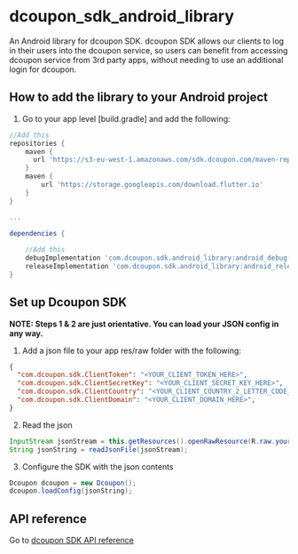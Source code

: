 # dcoupon_sdk_android_library

An Android library for dcoupon SDK. dcoupon SDK allows our clients to log in their users into the dcoupon service, so users can benefit from accessing dcoupon service from 3rd party apps, without needing to use an additional login for dcoupon.


## How to add the library to your Android project

1. Go to your app level [build.gradle] and add the following:

```groovy
//Add this
repositories {
    maven {
      url 'https://s3-eu-west-1.amazonaws.com/sdk.dcoupon.com/maven-repo'
    }
    maven {
        url 'https://storage.googleapis.com/download.flutter.io'
    }
}

...

dependencies {
    
    //Add this
    debugImplementation 'com.dcoupon.sdk.android_library:android_debug:<version>'
    releaseImplementation 'com.dcoupon.sdk.android_library:android_release:<version>'
}
```

## Set up Dcoupon SDK

**NOTE: Steps 1 & 2 are just orientative. You can load your JSON config in any way.**

1. Add a json file to your app res/raw folder with the following:
```json
{
  "com.dcoupon.sdk.ClientToken": "<YOUR_CLIENT_TOKEN_HERE>",
  "com.dcoupon.sdk.ClientSecretKey": "<YOUR_CLIENT_SECRET_KEY_HERE>",
  "com.dcoupon.sdk.ClientCountry": "<YOUR_CLIENT_COUNTRY_2_LETTER_CODE_HERE>",
  "com.dcoupon.sdk.ClientDomain": "<YOUR_CLIENT_DOMAIN_HERE>",
}
```

2. Read the json

```java
InputStream jsonStream = this.getResources().openRawResource(R.raw.your_json_name);
String jsonString = readJsonFile(jsonStream);
```

3. Configure the SDK with the json contents

```java
Dcoupon dcoupon = new Dcoupon();
dcoupon.loadConfig(jsonString);
```

## API reference

Go to [dcoupon SDK API reference](https://github.com/Scanbuy-Inc/dcoupon-public-docs/blob/master/dcoupon-sdk/APIREFERENCE.md)